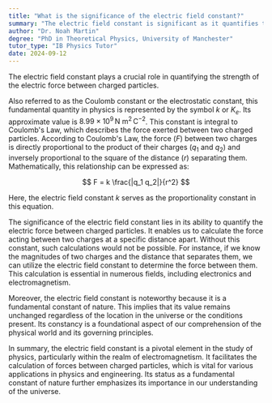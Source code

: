 ```yaml
---
title: "What is the significance of the electric field constant?"
summary: "The electric field constant is significant as it quantifies the strength of the electric force between charged particles."
author: "Dr. Noah Martin"
degree: "PhD in Theoretical Physics, University of Manchester"
tutor_type: "IB Physics Tutor"
date: 2024-09-12
---
```


The electric field constant plays a crucial role in quantifying the strength of the electric force between charged particles.

Also referred to as the Coulomb constant or the electrostatic constant, this fundamental quantity in physics is represented by the symbol $k$ or $K_e$. Its approximate value is $8.99 \times 10^9 \, \text{N m}^2 \, \text{C}^{-2}$. This constant is integral to Coulomb's Law, which describes the force exerted between two charged particles. According to Coulomb's Law, the force ($F$) between two charges is directly proportional to the product of their charges ($q_1$ and $q_2$) and inversely proportional to the square of the distance ($r$) separating them. Mathematically, this relationship can be expressed as:

$$
F = k \frac{|q_1 q_2|}{r^2}
$$

Here, the electric field constant $k$ serves as the proportionality constant in this equation.

The significance of the electric field constant lies in its ability to quantify the electric force between charged particles. It enables us to calculate the force acting between two charges at a specific distance apart. Without this constant, such calculations would not be possible. For instance, if we know the magnitudes of two charges and the distance that separates them, we can utilize the electric field constant to determine the force between them. This calculation is essential in numerous fields, including electronics and electromagnetism.

Moreover, the electric field constant is noteworthy because it is a fundamental constant of nature. This implies that its value remains unchanged regardless of the location in the universe or the conditions present. Its constancy is a foundational aspect of our comprehension of the physical world and its governing principles.

In summary, the electric field constant is a pivotal element in the study of physics, particularly within the realm of electromagnetism. It facilitates the calculation of forces between charged particles, which is vital for various applications in physics and engineering. Its status as a fundamental constant of nature further emphasizes its importance in our understanding of the universe.
    